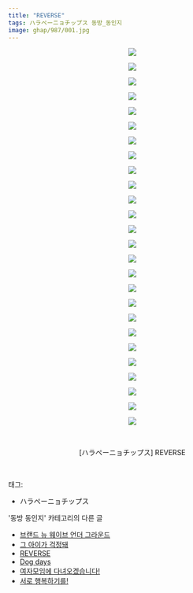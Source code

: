 ```yaml
---
title: "REVERSE"
tags: ハラペーニョチップス 동방_동인지
image: ghap/987/001.jpg
---
```

<div class="article">
<p style="text-align: center; clear: none; float: none;"><img src="{{ site.nasurl }}/ghap/987/001.jpg"/></p>
<p style="text-align: center; clear: none; float: none;"><img src="{{ site.nasurl }}/ghap/987/002.jpg"/></p>
<p style="text-align: center; clear: none; float: none;"><img src="{{ site.nasurl }}/ghap/987/003.jpg"/></p>
<p style="text-align: center; clear: none; float: none;"><img src="{{ site.nasurl }}/ghap/987/004.jpg"/></p>
<p style="text-align: center; clear: none; float: none;"><img src="{{ site.nasurl }}/ghap/987/005.jpg"/></p>
<p style="text-align: center; clear: none; float: none;"><img src="{{ site.nasurl }}/ghap/987/006.jpg"/></p>
<p style="text-align: center; clear: none; float: none;"><img src="{{ site.nasurl }}/ghap/987/007.jpg"/></p>
<p style="text-align: center; clear: none; float: none;"><img src="{{ site.nasurl }}/ghap/987/008.jpg"/></p>
<p style="text-align: center; clear: none; float: none;"><img src="{{ site.nasurl }}/ghap/987/009.jpg"/></p>
<p style="text-align: center; clear: none; float: none;"><img src="{{ site.nasurl }}/ghap/987/010.jpg"/></p>
<p style="text-align: center; clear: none; float: none;"><img src="{{ site.nasurl }}/ghap/987/011.jpg"/></p>
<p style="text-align: center; clear: none; float: none;"><img src="{{ site.nasurl }}/ghap/987/012.jpg"/></p>
<p style="text-align: center; clear: none; float: none;"><img src="{{ site.nasurl }}/ghap/987/013.jpg"/></p>
<p style="text-align: center; clear: none; float: none;"><img src="{{ site.nasurl }}/ghap/987/014.jpg"/></p>
<p style="text-align: center; clear: none; float: none;"><img src="{{ site.nasurl }}/ghap/987/015.jpg"/></p>
<p style="text-align: center; clear: none; float: none;"><img src="{{ site.nasurl }}/ghap/987/016.jpg"/></p>
<p style="text-align: center; clear: none; float: none;"><img src="{{ site.nasurl }}/ghap/987/017.jpg"/></p>
<p style="text-align: center; clear: none; float: none;"><img src="{{ site.nasurl }}/ghap/987/018.jpg"/></p>
<p style="text-align: center; clear: none; float: none;"><img src="{{ site.nasurl }}/ghap/987/019.jpg"/></p>
<p style="text-align: center; clear: none; float: none;"><img src="{{ site.nasurl }}/ghap/987/020.jpg"/></p>
<p style="text-align: center; clear: none; float: none;"><img src="{{ site.nasurl }}/ghap/987/021.jpg"/></p>
<p style="text-align: center; clear: none; float: none;"><img src="{{ site.nasurl }}/ghap/987/022.jpg"/></p>
<p style="text-align: center; clear: none; float: none;"><img src="{{ site.nasurl }}/ghap/987/023.jpg"/></p>
<p style="text-align: center; clear: none; float: none;"><img src="{{ site.nasurl }}/ghap/987/024.jpg"/></p>
<p style="text-align: center; clear: none; float: none;"><img src="{{ site.nasurl }}/ghap/987/025.jpg"/></p>
<p style="text-align: center; clear: none; float: none;"><img src="{{ site.nasurl }}/ghap/987/026.jpg"/></p>
<p style="text-align: center; clear: none; float: none;"><br/></p>
<p style="text-align: center; clear: none; float: none;">[ハラペーニョチップス] REVERSE</p>
<p><br/></p>
</div><div class="tagTrail">
<p>태그: </p>
<ul>
<li>ハラペーニョチップス</li>
</ul>
</div><div class="another">
<p>'동방 동인지' 카테고리의 다른 글</p>
<ul>
<li><a href="/2016-07-21-ghap_989">브랜드 뉴 웨이브 언더 그라운드</a></li>
<li><a href="/2016-07-21-ghap_988">그 아이가 걱정돼</a></li>
<li><a href="/2016-07-21-ghap_987">REVERSE</a></li>
<li><a href="/2016-07-21-ghap_986">Dog days</a></li>
<li><a href="/2016-07-21-ghap_985">여자모임에 다녀오겠습니다!</a></li>
<li><a href="/2016-07-21-ghap_984">서로 행복하기를!</a></li>
</ul>
</div><div class="cb_module cb_fluid">
<div class="cb_wrt cb_profile">
</div><!-- commentList close -->
</div>